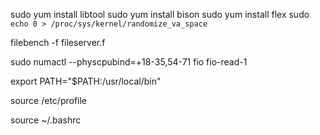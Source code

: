 
sudo yum install libtool
sudo yum install bison
sudo yum install flex
sudo
``echo 0 > /proc/sys/kernel/randomize_va_space``

filebench -f fileserver.f

sudo numactl --physcpubind=+18-35,54-71 fio fio-read-1

export PATH="$PATH:/usr/local/bin"

source /etc/profile

source ~/.bashrc

